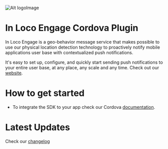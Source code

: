 ![Alt logoImage][logo]

In Loco Engage Cordova Plugin
===
In Loco Engage is a geo-behavior message service that makes possible to use our physical location detection technology to proactively notify mobile applications user base with contextualized push notifications.

It's easy to set up, configure, and quickly start sending push notifications to your entire user base, at any place, any scale and any time. Check out our [website].


How to get started
===
- To integrate the SDK to your app check our Cordova [documentation].

Latest Updates
===
Check our [changelog]

[signup]: http://docs.inlocomedia.com/docs/sign-up
[changelog]: https://github.com/In-Loco-Media/inlocoengage-cordova-plugin/blob/master/CHANGELOG.md
[website]: http://www.inlocoengage.com/
[logo]: https://s3.amazonaws.com/mobile-api/Cordova/v1/Documentation/InLocoEngage+Logo.png
[documentation]: https://docs.inlocoengage.com/v1.0/docs/getting-started-with-cordova
